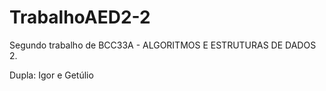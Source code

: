# TrabalhoAED2-2
Segundo trabalho de BCC33A - ALGORITMOS E ESTRUTURAS DE DADOS 2.

Dupla: Igor e Getúlio